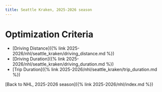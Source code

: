 ```yaml
---
title: Seattle Kraken, 2025-2026 season
---
```


# Optimization Criteria
- [Driving Distance]({% link 2025-2026/nhl/seattle_kraken/driving_distance.md %})
- [Driving Duration]({% link 2025-2026/nhl/seattle_kraken/driving_duration.md %})
- [Trip Duration]({% link 2025-2026/nhl/seattle_kraken/trip_duration.md %})

[Back to NHL, 2025-2026 season]({% link 2025-2026/nhl/index.md %})
